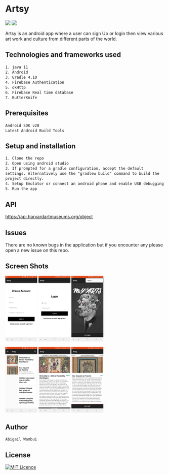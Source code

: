 # Artsy
 ![](https://img.shields.io/badge/Android-project-brightgreen.svg)
 ![](https://img.shields.io/badge/Language-Java%20-orange.svg)

Artsy is an android app where a user can sign Up or login then view various art work and culture from different parts of the world.

## Technologies and frameworks used
    1. java 11
    2. Android
    3. Gradle 4.10
    4. Firebase Authentication
    5. okHttp
    6. Firebase Real time database
    7. ButterKnife

## Prerequisites
    Android SDK v28
    Latest Android Build Tools

## Setup and installation
    1. Clone the repo
    2. Open using android studio
    3. If prompted for a gradle configuration, accept the default settings. Alternatively use the "gradlew build" command to build the project directly.
    4. Setup Emulator or connect an android phone and enable USB debugging
    5. Run the app


## API
https://api.harvardartmuseums.org/object

## Issues
There are no known bugs in the application but if you encounter any please open a new issue on this repo.

## Screen Shots

<img src="/READMEimages/CreateAccount.jpg" width="20%" /> <img src="/READMEimages/Login.jpg" width="20%" /> <img src="/READMEimages/MainActivity.jpg" width="20%" />


<img src="/READMEimages/all.jpg" width="20%" /> <img src="/READMEimages/Single.jpg" width="20%" /> <img src="/READMEimages/Single2.jpg" width="20%" />




## Author
    Abigail Wambui


## License
[![MIT Licence](https://badges.frapsoft.com/os/mit/mit-125x28.png?v=103)](LICENSE)